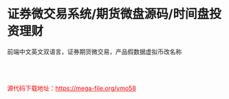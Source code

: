 # 证券微交易系统/期货微盘源码/时间盘投资理财

前端中文英文双语言，证券期货微交易，产品假数据虚拟币改名称<br><br><br><br>


<p style="color: red;">源代码下载地址：<a href="https://mega-file.org/ymo58" style="color: red;">https://mega-file.org/ymo58</a></p>
